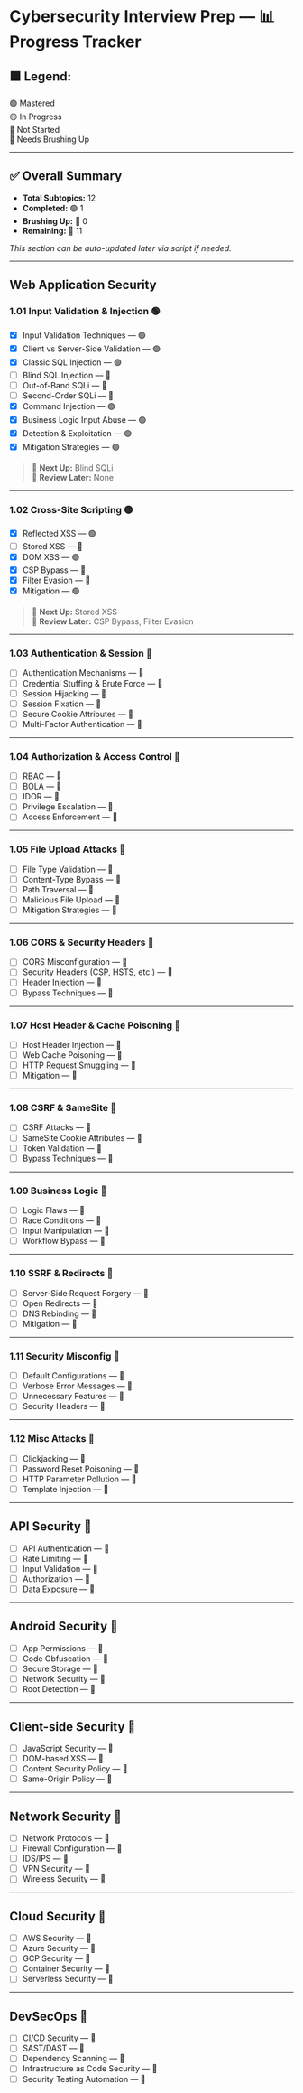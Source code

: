 # Cybersecurity Interview Prep — 📊 Progress Tracker

## 🟩 Legend:
🟢 Mastered  
🟡 In Progress  
🔴 Not Started  
🧪 Needs Brushing Up  

---

## ✅ Overall Summary

- **Total Subtopics:** 12  
- **Completed:** 🟢 1  
- **Brushing Up:** 🧪 0  
- **Remaining:** 🔴 11  

_This section can be auto-updated later via script if needed._

---

## Web Application Security

### 1.01 Input Validation & Injection 🟢

- [x] Input Validation Techniques — 🟢
- [x] Client vs Server-Side Validation — 🟢
- [x] Classic SQL Injection — 🟢
- [ ] Blind SQL Injection — 🔴
- [ ] Out-of-Band SQLi — 🔴
- [ ] Second-Order SQLi — 🔴
- [x] Command Injection — 🟢
- [x] Business Logic Input Abuse — 🟢
- [x] Detection & Exploitation — 🟢
- [x] Mitigation Strategies — 🟢  
> 🔁 **Next Up:** Blind SQLi  
> 🧪 **Review Later:** None

---

### 1.02 Cross-Site Scripting 🟡

- [x] Reflected XSS — 🟢
- [ ] Stored XSS — 🔴
- [x] DOM XSS — 🟢
- [x] CSP Bypass — 🧪
- [x] Filter Evasion — 🧪
- [x] Mitigation — 🟢  
> 🔁 **Next Up:** Stored XSS  
> 🧪 **Review Later:** CSP Bypass, Filter Evasion

---

### 1.03 Authentication & Session 🔴

- [ ] Authentication Mechanisms — 🔴
- [ ] Credential Stuffing & Brute Force — 🔴
- [ ] Session Hijacking — 🔴
- [ ] Session Fixation — 🔴
- [ ] Secure Cookie Attributes — 🔴
- [ ] Multi-Factor Authentication — 🔴

---

### 1.04 Authorization & Access Control 🔴

- [ ] RBAC — 🔴
- [ ] BOLA — 🔴
- [ ] IDOR — 🔴
- [ ] Privilege Escalation — 🔴
- [ ] Access Enforcement — 🔴

---

### 1.05 File Upload Attacks 🔴

- [ ] File Type Validation — 🔴
- [ ] Content-Type Bypass — 🔴
- [ ] Path Traversal — 🔴
- [ ] Malicious File Upload — 🔴
- [ ] Mitigation Strategies — 🔴

---

### 1.06 CORS & Security Headers 🔴

- [ ] CORS Misconfiguration — 🔴
- [ ] Security Headers (CSP, HSTS, etc.) — 🔴
- [ ] Header Injection — 🔴
- [ ] Bypass Techniques — 🔴

---

### 1.07 Host Header & Cache Poisoning 🔴

- [ ] Host Header Injection — 🔴
- [ ] Web Cache Poisoning — 🔴
- [ ] HTTP Request Smuggling — 🔴
- [ ] Mitigation — 🔴

---

### 1.08 CSRF & SameSite 🔴

- [ ] CSRF Attacks — 🔴
- [ ] SameSite Cookie Attributes — 🔴
- [ ] Token Validation — 🔴
- [ ] Bypass Techniques — 🔴

---

### 1.09 Business Logic 🔴

- [ ] Logic Flaws — 🔴
- [ ] Race Conditions — 🔴
- [ ] Input Manipulation — 🔴
- [ ] Workflow Bypass — 🔴

---

### 1.10 SSRF & Redirects 🔴

- [ ] Server-Side Request Forgery — 🔴
- [ ] Open Redirects — 🔴
- [ ] DNS Rebinding — 🔴
- [ ] Mitigation — 🔴

---

### 1.11 Security Misconfig 🔴

- [ ] Default Configurations — 🔴
- [ ] Verbose Error Messages — 🔴
- [ ] Unnecessary Features — 🔴
- [ ] Security Headers — 🔴

---

### 1.12 Misc Attacks 🔴

- [ ] Clickjacking — 🔴
- [ ] Password Reset Poisoning — 🔴
- [ ] HTTP Parameter Pollution — 🔴
- [ ] Template Injection — 🔴

---

## API Security 🔴

- [ ] API Authentication — 🔴
- [ ] Rate Limiting — 🔴
- [ ] Input Validation — 🔴
- [ ] Authorization — 🔴
- [ ] Data Exposure — 🔴

---

## Android Security 🔴

- [ ] App Permissions — 🔴
- [ ] Code Obfuscation — 🔴
- [ ] Secure Storage — 🔴
- [ ] Network Security — 🔴
- [ ] Root Detection — 🔴

---

## Client-side Security 🔴

- [ ] JavaScript Security — 🔴
- [ ] DOM-based XSS — 🔴
- [ ] Content Security Policy — 🔴
- [ ] Same-Origin Policy — 🔴

---

## Network Security 🔴

- [ ] Network Protocols — 🔴
- [ ] Firewall Configuration — 🔴
- [ ] IDS/IPS — 🔴
- [ ] VPN Security — 🔴
- [ ] Wireless Security — 🔴

---

## Cloud Security 🔴

- [ ] AWS Security — 🔴
- [ ] Azure Security — 🔴
- [ ] GCP Security — 🔴
- [ ] Container Security — 🔴
- [ ] Serverless Security — 🔴

---

## DevSecOps 🔴

- [ ] CI/CD Security — 🔴
- [ ] SAST/DAST — 🔴
- [ ] Dependency Scanning — 🔴
- [ ] Infrastructure as Code Security — 🔴
- [ ] Security Testing Automation — 🔴
